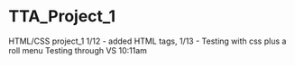 # TTA_Project_1
HTML/CSS project_1
1/12 - added HTML tags, 
1/13 - Testing with css plus a roll menu
Testing through VS 10:11am